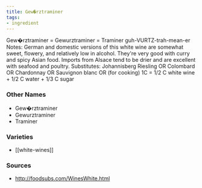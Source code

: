 ```yaml
---
title: Gew�rztraminer
tags:
- ingredient
---
```

Gew�rztraminer = Gewurztraminer = Traminer guh-VURTZ-trah-mean-er Notes: German and domestic versions of this white wine are somewhat sweet, flowery, and relatively low in alcohol. They're very good with curry and spicy Asian food. Imports from Alsace tend to be drier and are excellent with seafood and poultry. Substitutes: Johannisberg Riesling OR Colombard OR Chardonnay OR Sauvignon blanc OR (for cooking) 1C = 1/2 C white wine + 1/2 C water + 1/3 C sugar

### Other Names

* Gew�rztraminer
* Gewurztraminer
* Traminer

### Varieties

* [[white-wines]]

### Sources
* http://foodsubs.com/WinesWhite.html
